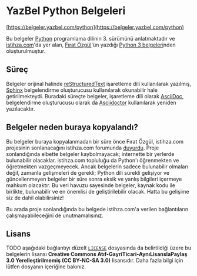 # YazBel Python Belgeleri

[https://belgeler.yazbel.com/python](https://belgeler.yazbel.com/python)

Bu belgeler [Python](https://www.python.org/) programlama dilinin 3. sürümünü anlatmaktadır ve
[istihza.com](http://www.istihza.com/)'da yer alan, [Fırat Özgül](http://www.kodlab.com/AuthorDetail.aspx?ID=50)'ün
yazdığı [Python 3 belgeleri](http://belgeler.istihza.com/py3/)nden oluşturulmuştur.

## Süreç

Belgeler orijinal halinde [reStructuredText](http://docutils.sourceforge.net/rst.html) işaretleme dili kullanılarak
yazılmış, [Sphinx](http://www.sphinx-doc.org/en/stable/) belgelendirme oluşturucusu kullanılarak okunabilir hale
getirilmekteydi. Buradaki süreçte belgeler, işaretleme dili olarak [AsciiDoc](http://www.methods.co.nz/asciidoc/),
belgelendirme oluşturucusu olarak da [Asciidoctor](http://asciidoctor.org/) kullanılarak yeniden yazılacaktır.

## Belgeler neden buraya kopyalandı?

Bu belgeler buraya kopyalanmadan bir süre önce Fırat Özgül, istihza.com projesinin sonlanacağını istihza.com forumunda
[duyurdu](http://www.istihza.com/forum/viewtopic.php?f=50&t=3849). Proje sonlandığında elbette
belgeler kaybolmayacak; internette bir yerlerde bulunabilir olacaklar. istihza.com topluluğu da Python'ı öğrenmekten ve
öğretmekten vazgeçmeyecek. Ancak belgelerin sadece bulunabilir olmaları değil, zamanla gelişmeleri de gerekli; Python
dili sürekli gelişiyor ve güncellenmeyen belgeler bir süre sonra eksik ve yanlış bilgileri içermeye mahkum olacaktır.
Bu veri havuzu sayesinde belgeler, kaynak kodu ile birlikte, bulunabilir ve en önemlisi de geliştirilebilir olacak.
Hatta bu gelişime siz de dahil olabilirsiniz!

Bu arada proje sonlandığında bu belgede istihza.com'a verilen bağlantıların çalışmayabileceğini de unutmamalısınız.

## Lisans

TODO aşağıdaki bağlantıyı düzelt
[`LICENSE`](https://github.com/yazbel/python-belgeleri/blob/master/LICENSE) dosyasında da belirtildiği üzere bu
belgelerin lisansı **Creative Commons Atıf-GayriTicari-AynıLisanslaPaylaş 3.0 Yerelleştirilmemiş (CC BY-NC-SA 3.0)**
lisansıdır. Daha fazla bilgi için lütfen dosyanın içeriğine bakınız.

